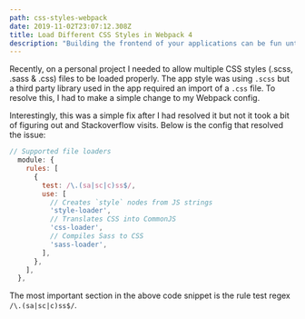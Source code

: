 ```yaml
---
path: css-styles-webpack
date: 2019-11-02T23:07:12.308Z
title: Load Different CSS Styles in Webpack 4
description: "Building the frontend of your applications can be fun until you are blocked by the little things \U0001F642"
---
```

Recently, on a personal project I needed to allow multiple CSS styles (.scss, .sass & .css) files to be loaded properly. The app style was using `.scss` but a third party library used in the app required an import of a `.css` file. To resolve this, I had to make a simple change to my Webpack config. 

Interestingly, this was a simple fix after I had resolved it but not it took a bit of figuring out and Stackoverflow visits. Below is the config that resolved the issue:

```js
// Supported file loaders
  module: {
    rules: [
      {
        test: /\.(sa|sc|c)ss$/,
        use: [
          // Creates `style` nodes from JS strings
          'style-loader',
          // Translates CSS into CommonJS
          'css-loader',
          // Compiles Sass to CSS
          'sass-loader',
        ],
      },
    ],
  },
```

The most important section in the above code snippet is the rule test regex `/\.(sa|sc|c)ss$/`.
